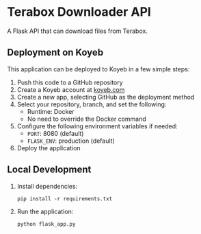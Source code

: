 # Terabox Downloader API

A Flask API that can download files from Terabox.

## Deployment on Koyeb

This application can be deployed to Koyeb in a few simple steps:

1. Push this code to a GitHub repository
2. Create a Koyeb account at [koyeb.com](https://koyeb.com)
3. Create a new app, selecting GitHub as the deployment method
4. Select your repository, branch, and set the following:
   - Runtime: Docker
   - No need to override the Docker command
5. Configure the following environment variables if needed:
   - `PORT`: 8080 (default)
   - `FLASK_ENV`: production (default)
6. Deploy the application

## Local Development

1. Install dependencies:
   ```
   pip install -r requirements.txt
   ```

2. Run the application:
   ```
   python flask_app.py
   ``` 